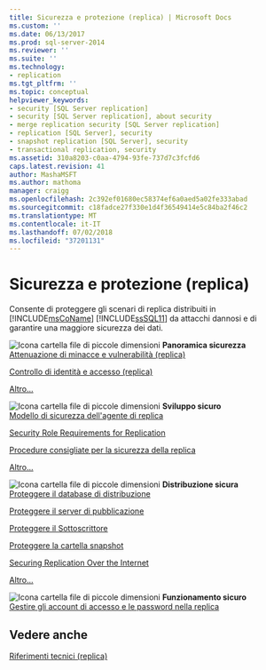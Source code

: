 ```yaml
---
title: Sicurezza e protezione (replica) | Microsoft Docs
ms.custom: ''
ms.date: 06/13/2017
ms.prod: sql-server-2014
ms.reviewer: ''
ms.suite: ''
ms.technology:
- replication
ms.tgt_pltfrm: ''
ms.topic: conceptual
helpviewer_keywords:
- security [SQL Server replication]
- security [SQL Server replication], about security
- merge replication security [SQL Server replication]
- replication [SQL Server], security
- snapshot replication [SQL Server], security
- transactional replication, security
ms.assetid: 310a8203-c0aa-4794-93fe-737d7c3fcfd6
caps.latest.revision: 41
author: MashaMSFT
ms.author: mathoma
manager: craigg
ms.openlocfilehash: 2c392ef01680ec58374ef6a0aed5a02fe333abad
ms.sourcegitcommit: c18fadce27f330e1d4f36549414e5c84ba2f46c2
ms.translationtype: MT
ms.contentlocale: it-IT
ms.lasthandoff: 07/02/2018
ms.locfileid: "37201131"
---
```

# <a name="security-and-protection-replication"></a>Sicurezza e protezione (replica)
  Consente di proteggere gli scenari di replica distribuiti in [!INCLUDE[msCoName](../../../includes/msconame-md.md)] [!INCLUDE[ssSQL11](../../../includes/sssql11-md.md)] da attacchi dannosi e di garantire una maggiore sicurezza dei dati.  
  
 ![Icona cartella file di piccole dimensioni](../../../integration-services/media/filefolder-small.gif "Icona cartella file di piccole dimensioni") **Panoramica sicurezza**  
 [Attenuazione di minacce e vulnerabilità &#40;replica&#41;](threat-and-vulnerability-mitigation-replication.md)  
  
 [Controllo di identità e accesso &#40;replica&#41;](identity-and-access-control-replication.md)  
  
 [Altro...](security-overview-replication.md)  
  
 ![Icona cartella file di piccole dimensioni](../../../integration-services/media/filefolder-small.gif "Icona cartella file di piccole dimensioni") **Sviluppo sicuro**  
 [Modello di sicurezza dell'agente di replica](replication-agent-security-model.md)  
  
 [Security Role Requirements for Replication](security-role-requirements-for-replication.md)  
  
 [Procedure consigliate per la sicurezza della replica](replication-security-best-practices.md)  
  
 [Altro...](secure-development-replication.md)  
  
 ![Icona cartella file di piccole dimensioni](../../../integration-services/media/filefolder-small.gif "Icona cartella file di piccole dimensioni") **Distribuzione sicura**  
 [Proteggere il database di distribuzione](secure-the-distributor.md)  
  
 [Proteggere il server di pubblicazione](secure-the-publisher.md)  
  
 [Proteggere il Sottoscrittore](secure-the-subscriber.md)  
  
 [Proteggere la cartella snapshot](secure-the-snapshot-folder.md)  
  
 [Securing Replication Over the Internet](securing-replication-over-the-internet.md)  
  
 [Altro...](secure-deployment-replication.md)  
  
 ![Icona cartella file di piccole dimensioni](../../../integration-services/media/filefolder-small.gif "Icona cartella file di piccole dimensioni") **Funzionamento sicuro**  
 [Gestire gli account di accesso e le password nella replica](manage-logins-and-passwords-in-replication.md)  
  
## <a name="see-also"></a>Vedere anche  
 [Riferimenti tecnici &#40;replica&#41;](../technical-reference-replication.md)  
  
  

